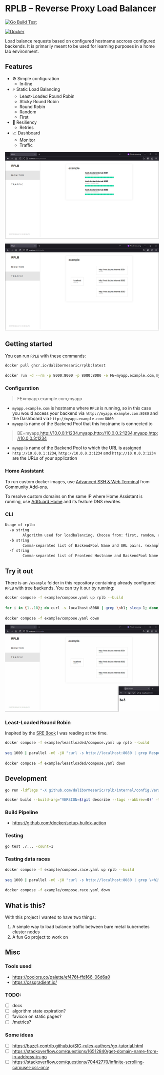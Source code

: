 # RPLB – Reverse Proxy Load Balancer

[![Go Build Test](https://github.com/dalibormesaric/rplb/actions/workflows/go-build-test.yml/badge.svg)](https://github.com/dalibormesaric/rplb/actions/workflows/go-build-test.yml)

[![Docker](https://github.com/dalibormesaric/rplb/actions/workflows/docker-publish.yml/badge.svg)](https://github.com/dalibormesaric/rplb/actions/workflows/docker-publish.yml)

Load balance requests based on configured hostname accross configured backends. It is primarily meant to be used for learning purposes in a home lab environment.

## Features

- ⚙️ Simple configuration
   - In-line
- ⚡️ Static Load Balancing
   - Least-Loaded Round Robin
   - Sticky Round Robin
   - Round Robin
   - Random
   - First
- 💪 Resiliency
   - Retries
- 📈 Dashboard
   - Monitor
   - Traffic

![monitor](/docs/monitor.png)

![traffic](/docs/traffic.png)

## Getting started

You can run `RPLB` with these commands:

``` sh
docker pull ghcr.io/dalibormesaric/rplb:latest

docker run -d --rm -p 8000:8000 -p 8080:8080 -e FE=myapp.example.com,myapp -e BE=myapp,http://10.0.0.1:1234,myapp,http://10.0.0.2:1234,myapp,http://10.0.0.3:1234 --memory="64m" --memory-reservation="64m" --cpus="1" ghcr.io/dalibormesaric/rplb:latest
```

### Configuration

> FE=myapp.example.com,myapp
- `myapp.example.com` is hostname where `RPLB` is running, so in this case you would access your backend via `http://myapp.example.com:8080` and the Dashboard via `http://myapp.example.com:8000`
- `myapp` is name of the Backend Pool that this hostname is connected to

> BE=myapp,http://10.0.0.1:1234,myapp,http://10.0.0.2:1234,myapp,http://10.0.0.3:1234
- `myapp` is name of the Backend Pool to which the URL is assigned
- `http://10.0.0.1:1234`, `http://10.0.0.2:1234` and `http://10.0.0.3:1234` are the URLs of your application

### Home Assistant

To run custom docker images, use [Advanced SSH & Web Terminal](https://github.com/hassio-addons/addon-ssh) from Community Add-ons.

To resolve custom domains on the same IP where Home Assistant is running, use [AdGuard Home](https://www.home-assistant.io/integrations/adguard/) and its feature DNS rewrites.

### CLI

``` txt
Usage of rplb:
  -a string
        Algorithm used for loadbalancing. Choose from: first, random, roundrobin, sticky or leastloaded. (default "sticky")
  -b string
        Comma-separated list of BackendPool Name and URL pairs. (example "backend,http://10.0.0.1:1234")
  -f string
        Comma-separated list of Frontend Hostname and BackendPool Name pairs. (example "frontend.example.com,backend")
```

## Try it out

There is an `/example` folder in this repository containing already configured `RPLB` with tree backends. You can try it our by running:

``` sh
docker compose -f example/compose.yaml up rplb --build

for i in {1..10}; do curl -s localhost:8080 | grep \<h1; sleep 1; done;

docker compose -f example/compose.yaml down
```

![traffic gif](/docs/traffic.gif)

### Least-Loaded Round Robin

Inspired by the [SRE Book](https://sre.google/sre-book/load-balancing-datacenter/#least-loaded-round-robin-WEswh9CN) I was reading at the time.

``` sh
docker compose -f example/leastloaded/compose.yaml up rplb --build

seq 1000 | parallel -n0 -j8 "curl -s http://localhost:8080 | grep Response"

docker compose -f example/leastloaded/compose.yaml down
```

## Development

``` sh
go run -ldflags "-X github.com/dalibormesaric/rplb/internal/config.Version=$(git describe --tags --abbrev=0)" cmd/rplb/main.go
```

``` sh
docker build --build-arg="VERSION=$(git describe --tags --abbrev=0)" -t rplb .
```

### Build Pipeline

- https://github.com/docker/setup-buildx-action

### Testing

``` sh
go test ./... -count=1
```

### Testing data races

``` sh
docker compose -f example/compose.race.yaml up rplb --build

seq 1000 | parallel -n0 -j8 "curl -s http://localhost:8080 | grep \<h1"

docker compose -f example/compose.race.yaml down
```

## What is this?

With this project I wanted to have two things:

1. A simple way to load balance traffic between bare metal kubernetes cluster nodes
1. A fun Go project to work on

## Misc

### Tools used

- https://coolors.co/palette/ef476f-ffd166-06d6a0
- https://cssgradient.io/

### TODO:

- [ ] docs
- [ ] algorithm state expiration?
- [ ] favicon on static pages?
- [ ] /metrics?

### Some ideas

- [ ] https://bazel-contrib.github.io/SIG-rules-authors/go-tutorial.html
- [ ] https://stackoverflow.com/questions/16512840/get-domain-name-from-ip-address-in-go
- [ ] https://stackoverflow.com/questions/70442770/infinite-scrolling-carousel-css-only
